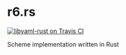 r6.rs
=====

[![libyaml-rust on Travis CI][travis-image]][travis]

[travis-image]: https://travis-ci.org/kimhyunkang/r6.rs.png
[travis]: https://travis-ci.org/kimhyunkang/r6.rs

Scheme implementation written in Rust
